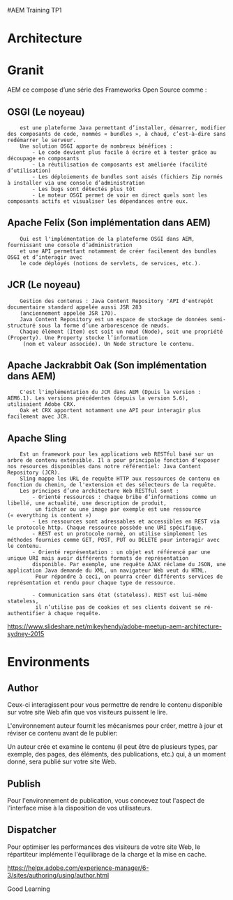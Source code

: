 #AEM Training TP1

# Architecture 

Granit
======

 AEM ce compose d’une série des Frameworks Open Source comme : 

OSGI (Le noyeau) 
----
        est une plateforme Java permettant d’installer, démarrer, modifier des composants de code, nommés « bundles », à chaud, c’est-à-dire sans redémarrer le serveur.
        Une solution OSGI apporte de nombreux bénéfices :
            - Le code devient plus facile à écrire et à tester grâce au découpage en composants
            - La réutilisation de composants est améliorée (facilité d’utilisation)
            - Les déploiements de bundles sont aisés (fichiers Zip normés à installer via une console d’administration
            - Les bugs sont détectés plus tôt
            - Le moteur OSGI permet de voir en direct quels sont les composants actifs et visualiser les dépendances entre eux.

Apache Felix (Son implémentation dans AEM)
--------------
        Qui est l'implémentation de la plateforme OSGI dans AEM, fournissant une console d’administration 
        et une API permettant notamment de créer facilement des bundles OSGI et d’interagir avec 
        le code déployés (notions de servlets, de services, etc.).

JCR (Le noyeau) 
-----
        Gestion des contenus : Java Content Repository 'API d'entrepôt documentaire standard appelée aussi JSR 283 
        (anciennement appelée JSR 170).
        Java Content Repository est un espace de stockage de données semi-structuré sous la forme d’une arborescence de nœuds. 
        Chaque élément (Item) est soit un nœud (Node), soit une propriété (Property). Une Property stocke l’information
         (nom et valeur associée). Un Node structure le contenu.

Apache Jackrabbit Oak (Son implémentation dans AEM)
-----------------------
        C'est l'implémentation du JCR dans AEM (Dpuis la version : AEM6.1). Les versions précédentes (depuis la version 5.6),                   utilisaient Adobe CRX.
        Oak et CRX apportent notamment une API pour interagir plus facilement avec JCR.

Apache  Sling 
---------------
        Est un framework pour les applications web RESTful basé sur un arbre de contenu extensible. Il a pour principale fonction d'exposer nos resources disponibles dans notre référentiel: Java Content Repository (JCR).
        Sling mappe les URL de requête HTTP aux ressources de contenu en fonction du chemin, de l'extension et des sélecteurs de la requête. 
        Les principes d’une architecture Web RESTful sont :
            - Orienté ressources : chaque bribe d’informations comme un libellé, une actualité, une description de produit,
             un fichier ou une image par exemple est une ressource (« everything is content »)
            - Les ressources sont adressables et accessibles en REST via le protocole http. Chaque ressource possède une URI spécifique.
            - REST est un protocole normé, on utilise simplement les méthodes fournies comme GET, POST, PUT ou DELETE pour interagir avec le contenu.
            - Orienté représentation : un objet est référencé par une unique URI mais avoir différents formats de représentation 
            disponible. Par exemple, une requête AJAX réclame du JSON, une application Java demande du XML, un navigateur Web veut du HTML.
             Pour répondre à ceci, on pourra créer différents services de représentation et rendu pour chaque type de ressource.

            - Communication sans état (stateless). REST est lui-même stateless,
             il n’utilise pas de cookies et ses clients doivent se ré-authentifier à chaque requête.



https://www.slideshare.net/mikeyhendy/adobe-meetup-aem-architecture-sydney-2015



Environments
============

Author
------------

Ceux-ci interagissent pour vous permettre de rendre le contenu disponible sur votre site Web afin que vos visiteurs puissent le lire.

L'environnement auteur fournit les mécanismes pour créer, mettre à jour et réviser ce contenu avant de le publier:

Un auteur crée et examine le contenu (il peut être de plusieurs types, par exemple, des pages, des éléments, des publications, etc.)
qui, à un moment donné, sera publié sur votre site Web.


Publish
------------

Pour l'environnement de publication, vous concevez tout l'aspect de l'interface mise à la disposition de vos utilisateurs.

Dispatcher
---------------

Pour optimiser les performances des visiteurs de votre site Web, le répartiteur implémente l'équilibrage de la charge et la mise en cache.


https://helpx.adobe.com/experience-manager/6-3/sites/authoring/using/author.html



Good Learning 
